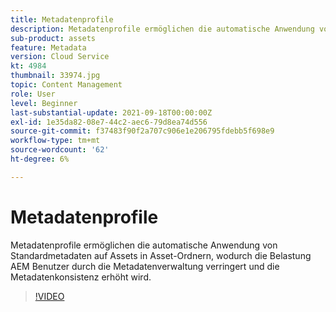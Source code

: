 ```yaml
---
title: Metadatenprofile
description: Metadatenprofile ermöglichen die automatische Anwendung von Standardmetadaten auf Assets in Asset-Ordnern, wodurch die Belastung AEM Benutzer durch die Metadatenverwaltung verringert und die Metadatenkonsistenz erhöht wird.
sub-product: assets
feature: Metadata
version: Cloud Service
kt: 4984
thumbnail: 33974.jpg
topic: Content Management
role: User
level: Beginner
last-substantial-update: 2021-09-18T00:00:00Z
exl-id: 1e35da82-08e7-44c2-aec6-79d8ea74d556
source-git-commit: f37483f90f2a707c906e1e206795fdebb5f698e9
workflow-type: tm+mt
source-wordcount: '62'
ht-degree: 6%

---
```


# Metadatenprofile

Metadatenprofile ermöglichen die automatische Anwendung von Standardmetadaten auf Assets in Asset-Ordnern, wodurch die Belastung AEM Benutzer durch die Metadatenverwaltung verringert und die Metadatenkonsistenz erhöht wird.

>[!VIDEO](https://video.tv.adobe.com/v/33974/?quality=12&learn=on&hidetitle=true)
